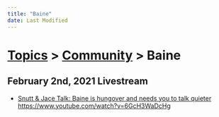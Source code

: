 ```yaml
---
title: "Baine"
date: Last Modified
---
```

# [Topics](../../topics.md) > [Community](../../topics/community.md) > Baine

## February 2nd, 2021 Livestream
* [Snutt & Jace Talk: Baine is hungover and needs you to talk quieter](../../transcriptions/yt-6GcH3WaDcHg.md) https://www.youtube.com/watch?v=6GcH3WaDcHg

